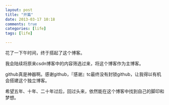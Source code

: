 ```yaml
---
layout: post
title: "开篇"
date: 2013-03-17 10:18
comments: true
categories: [life]
tags: [life]

---
```

花了一下午时间，终于搭起了这个博客。

我会陆续将原来csdn博客中的内容筛选过来，将这个博客作为主博客。

github真是神器啊。感谢github，『感谢』tc最终没有封锁github，让我得以有机会搭建这个独立博客。

希望五年、十年、二十年过后，回过头来，依然能在这个博客中找到自己的脚印和梦想。

